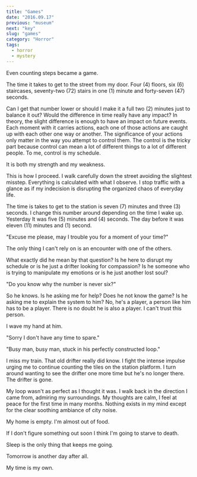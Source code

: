 ```yaml
---
title: "Games"
date: "2016.09.17"
previous: "museum"
next: "key"
slug: "games"
category: "Horror"
tags:
  - horror
  - mystery
---
```


Even counting steps became a game.

The time it takes to get to the street from my door. Four (4) floors, six (6) staircases, seventy-two (72) stairs in one (1) minute and forty-seven (47) seconds.

Can I get that number lower or should I make it a full two (2) minutes just to balance it out? Would the difference in time really have any impact? In theory, the slight difference is enough to have an impact on future events. Each moment with it carries actions, each one of those actions are caught up with each other one way or another. The significance of your actions only matter in the way you attempt to control them. The control is the tricky part because control can mean a lot of different things to a lot of different people. To me, control is my schedule.

It is both my strength and my weakness.

This is how I proceed. I walk carefully down the street avoiding the slightest misstep. Everything is calculated with what I observe. I stop traffic with a glance as if my indecision is disrupting the organized chaos of everyday life.

The time is takes to get to the station is seven (7) minutes and three (3) seconds. I change this number around depending on the time I wake up. Yesterday It was five (5) minutes and (4) seconds. The day before it was eleven (11) minutes and (1) second.

"Excuse me please, may I trouble you for a moment of your time?"

The only thing I can't rely on is an encounter with one of the others.

What exactly did he mean by that question? Is he here to disrupt my schedule or is he just a drifter looking for compassion? Is he someone who is trying to manipulate my emotions or is he just another lost soul?

"Do you know why the number is never six?"

So he knows. Is he asking me for help? Does he not know the game? Is he asking me to explain the system to him? No, he's a player, a person like him has to be a player. There is no doubt he is also a player. I can't trust this person.

I wave my hand at him.

"Sorry I don't have any time to spare."

"Busy man, busy man, stuck in his perfectly constructed loop."

I miss my train. That old drifter really did know. I fight the intense impulse urging me to continue counting the tiles on the station platform. I turn around wanting to see the drifter one more time but he's no longer there. The drifter is gone.

My loop wasn't as perfect as I thought it was. I walk back in the direction I came from, admiring my surroundings. My thoughts are calm, I feel at peace for the first time in many months. Nothing exists in my mind except for the clear soothing ambiance of city noise.

My home is empty. I'm almost out of food.

If I don't figure something out soon I think I'm going to starve to death.

Sleep is the only thing that keeps me going.

Tomorrow is another day after all.

My time is my own.
